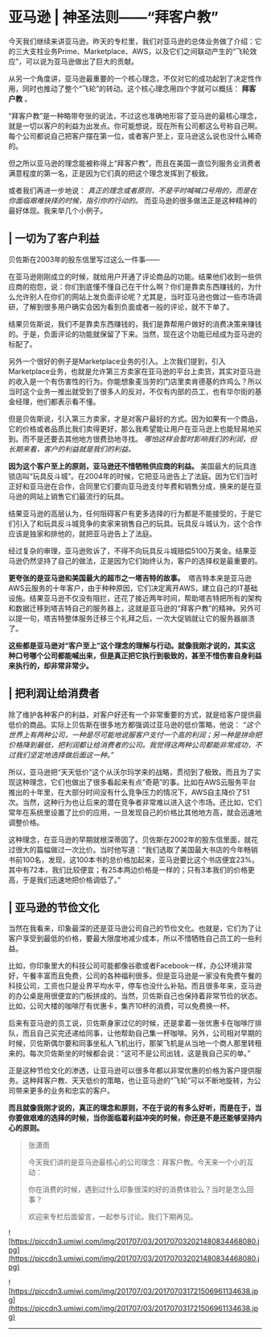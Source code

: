# 亚马逊 | 神圣法则——“拜客户教”

今天我们继续来讲亚马逊。昨天的专栏里，我们对亚马逊的总体业务做了介绍：它的三大支柱业务Prime、Marketplace、AWS，以及它们之间联动产生的“飞轮效应”，可以说为亚马逊做出了巨大的贡献。

从另一个角度讲，亚马逊最重要的一个核心理念，不仅对它的成功起到了决定性作用，同时也推动了整个“飞轮”的转动。这个核心理念用四个字就可以概括： **拜客户教** 。

“拜客户教”是一种略带夸张的说法，不过这也准确地形容了亚马逊的最核心理念，就是一切以客户的利益为出发点。你可能想说，现在所有公司都这么号称自己啊。每个公司都说自己把客户摆在第一位，或者客户至上，亚马逊这么说也没什么稀奇的。

但之所以亚马逊的理念能被称得上“拜客户教”，而且在美国一直位列服务业消费者满意程度的第一名，正是因为它们真的把这个理念发挥到了极致。

或者我们再进一步地说： *真正的理念或者原则，不是平时喊喊口号用的，而是在你面临艰难抉择的时候，指引你的行动的。* 而亚马逊的很多做法正是这种精神的最好体现。我来举几个小例子。

## | 一切为了客户利益

贝佐斯在2003年的股东信里写过这么一件事——

在亚马逊刚刚成立的时候，就给用户开通了评论商品的功能。结果他们收到一些供应商的抱怨，说：你们到底懂不懂自己在干什么啊？你们是靠卖东西赚钱的，为什么允许别人在你们的网站上发负面评论呢？尤其是，当时亚马逊也做过一些市场调研，了解到很多用户确实会因为看到负面或者一般的评论，就不下单了。

结果贝佐斯说，我们不是靠卖东西赚钱的，我们是靠帮用户做好的消费决策来赚钱的。于是，负面评论的功能就保留了下来。当然，现在这个功能已经成为亚马逊的标配了。

另外一个很好的例子是Marketplace业务的引入。上次我们提到，引入Marketplace业务，也就是允许第三方卖家在亚马逊的平台上卖货，其实对亚马逊的收入是一个有伤害性的行为。你能想象麦当劳的门店里卖肯德基的炸鸡么？所以当时这个业务一推出就受到了很多人的反对，不仅有内部的员工，也有华尔街的基金经理，他们都表示看不懂。

但是贝佐斯说，引入第三方卖家，才是对客户最好的方式。因为如果有一个商品，它的价格或者品质比我们卖得更好，那么我希望能让用户在亚马逊上也能轻易地买到。而不是还要去其他地方很费劲地寻找。 *哪怕这样会暂时影响我们的利润，但长期来看，客户的利益就是我们的利益。*

 **因为这个客户至上的原则，亚马逊还不惜牺牲供应商的利益。** 美国最大的玩具连锁店叫“玩具反斗城”。在2004年的时候，它把亚马逊告上了法庭。因为它们当时正好和亚马逊在合作，合同里它们要向亚马逊支付年费和销售分成，换来的是在亚马逊的网站上销售它们最流行的玩具。

结果亚马逊的高层认为，任何阻碍客户有更多选择的行为都是不能接受的，于是它们引入了和玩具反斗城竞争的卖家来销售自己的玩具。玩具反斗城认为，这个合作应该是独家和排他的，就把亚马逊告上了法庭。

经过复杂的审理，亚马逊败诉了，不得不向玩具反斗城赔偿5100万美金。结果亚马逊仍然坚持了自己的做法，正是因为它们始终认为，客户的选择权是最重要的。

 **更夸张的是亚马逊和美国最大的超市之一塔吉特的故事。**  塔吉特本来是亚马逊AWS云服务的十年客户，由于种种原因，它们决定离开AWS，建立自己的IT基础设施。结果亚马逊不仅没有阻拦，还花了接近两年时间，帮助塔吉特把所有的架构和数据迁移到塔吉特自己的服务器上，这就是亚马逊的“拜客户教”的精神。另外可以提一句，塔吉特整体服务迁移三个礼拜之后，一次大促销就让它的服务器崩溃了。

 **这些都是亚马逊对“客户至上”这个理念的理解与行动。就像我刚才说的，其实这种口号哪个公司都能喊出来，但是真正把它执行到极致的，甚至不惜伤害自身利益来执行的，却非常非常少。**

## | 把利润让给消费者

除了维护各种客户的利益，对客户好还有一个非常重要的方式，就是给客户提供最低价的商品。实际上贝佐斯在很多地方都强调过亚马逊的低价策略，他说： *“这个世界上有两种公司，一种是尽可能地说服客户支付一个高的利润；另一种是拼命把价格降到最低，把利润都让给消费者的公司。我觉得这两种公司都能非常成功，不过我们坚定地选择做后面这一种。”*

所以，亚马逊把“天天低价”这个从沃尔玛学来的战略，贯彻到了极致。而且为了实现这种理念，它们也做出了很多看起来有点“奇葩”的事。比如在AWS云服务平台推出的十年里，在大部分时间没有什么竞争压力的情况下，AWS自主降价了51次。当然，这种行为也让后来的潜在竞争者非常难以进入这个市场。还比如，它们常年在系统里设置了比价的应用，一旦发现自己的价格比其他地方高，就会迅速地调整价格。

这种理念，在亚马逊的早期就根深蒂固了。贝佐斯在2002年的股东信里面，就花过很大的篇幅做过一次比价。当时他写道：“我们选取了美国最大书店的今年畅销书前100名，发现，这100本书的总价格加起来，亚马逊要比这个书店便宜23%。其中有72本，我们比较便宜；有25本两边价格是一样的；只有3本我们的价格更高，于是我们迅速地把价格调低了。”

## | 亚马逊的节俭文化

当然在我看来，印象最深的还是亚马逊公司自己的节俭文化。也就是，它们为了让客户享受到最低的价格，要最大限度地减少成本，所以不惜牺牲自己员工的一些利益。

比如，你印象里大的科技公司可能都像谷歌或者Facebook一样，办公环境非常好，午餐丰富而且免费，公司的各种福利很多。但是亚马逊是一家没有免费午餐的科技公司，工资也只是业界平均水平，停车也没什么补贴。而且很多年来，亚马逊的办公桌是用很便宜的门板拼成的。当然，贝佐斯自己也保持着非常节俭的状态。比如，公司大楼的咖啡厅有优惠卡，集齐10杯的消费，可以免费换一杯。

后来有亚马逊的员工说，贝佐斯身家过亿的时候，还是拿着一张优惠卡在咖啡厅排队，而且自己买完还递给同事，让他帮助自己集一杯咖啡。另外，公司相对早期的时候，贝佐斯偶尔要和同事坐私人飞机出行，那架飞机是从当地一个商人那里转租来的。每次贝佐斯坐的时候都会说：“这可不是公司出钱，这是我自己买的单。”

正是这种节俭文化的渗透，让亚马逊可以很多年都以非常优惠的价格为客户提供服务。这种拜客户教、天天低价的策略，也让亚马逊的“飞轮”可以不断地旋转，为公司带来更多的业务和忠实的客户。

 **而且就像我刚才说的，真正的理念和原则，不在于说的有多么好听，而是在于，当你要做艰难的选择的时候，当你面临着利益冲突的时候，你还是不是还能够坚持内心的原则。**

> 张潇雨
> 
> 今天我们讲的是亚马逊最核心的公司理念：拜客户教。今天来一个小的互动：
> 
> 你在消费的时候，遇到过什么印象很深的好的消费体验么？当时是怎么回事？
> 
> 欢迎来专栏后面留言，一起参与讨论。我们下期再见。

![https://piccdn3.umiwi.com/img/201707/03/201707032021480834468080.jpg](https://piccdn3.umiwi.com/img/201707/03/201707032021480834468080.jpg)

![https://piccdn3.umiwi.com/img/201707/03/201707031721506961134638.jpg](https://piccdn3.umiwi.com/img/201707/03/201707031721506961134638.jpg)

---
